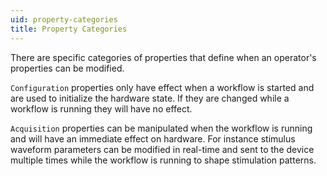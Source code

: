 ```yaml
---
uid: property-categories
title: Property Categories
---
```


There are specific categories of properties that define when an operator's properties can be modified. 

`Configuration` properties only have effect when a workflow is started and are used to initialize the hardware state. If they are changed while a workflow is running they will have no effect.

`Acquisition` properties can be manipulated when the workflow is running and will have an immediate effect on hardware. For instance stimulus waveform parameters can be modified in real-time and sent to the device multiple times while the workflow is running to shape stimulation patterns.